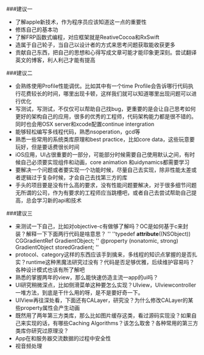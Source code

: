 ###建议一
+ 了解apple新技术，作为程序员应该知道这一点的重要性
+ 修炼自己的基本功
+ 了解FRP函数式编程，对应框架就是ReativeCocoa和RxSwift
+ 造属于自己轮子，当自己以设计者的方式来思考问题获取能收获更多
+ 贡献自己东西，把自己的思想和心得写成文章可能才能印象更深刻。尝试翻译英文的博客，利人利己才能有提高

###建议二
+ 会熟练使用Profile性能调优。比如其中有一个time Profile会告诉哪行代码执行花费较长的时间，哪里出现卡顿，这样我们就可以知道哪里出现问题可以进行优化
+ 写测试，写测试，不仅仅可以帮助自己找bug，更重要的是会让自己思考如何更好的架构自己的应用，很多的优秀的工程师，代码架构能力都是很不错的。同时也会用OSX server和xcode配置continue intergration
+ 能够轻松编写多线程代码，熟悉nsoperation，gcd等
+ 熟悉一些常用的系统类库原理和best practice，比如core data，这些玩意要玩好，但是要话费很长时间
+ iOS应用，UI占很重要的一部分，可能部分时候需要自己使用默认之间，有时候自己必须要实现组件和动画，core animation 和uidynamics都需要学习
+ 要解决一个问题或者要实现一个功能时候，尽量自己去实现，除非性能太差或者逻辑过于复杂时候，才会自己去找第三方的库
+ 手头的项目要是没有什么高的要求，没有性能问题要解决，对于很多细节问题无所谓的公司，作为有要求的工程师应当跳槽吧，或者自己去尝试帮助自己提高，总会学习新的api和技术

###建议三
+ 来测试一下自己，比如对objective-c有做够了解吗？OC是如何基于c来封装？解释一下下面两行代码是啥意思？
''
''typedef __attribute__((NSObject)) CGGradientRef GradientObject;
'' @property (nonatomic, strong) GradientObject storedGradient;
'' 
+ protocol、category这样的东西应该手到擒来，多线程的知识点掌握的是否扎实？runtime这种黑魔法研究过没有？代码是否足够优雅，后续维护容易吗？各种设计模式也该有所了解吧
+ 熟悉的掌握两年的view，那么能快速仿造主流一app的ui吗？
+ UI研究稍微深点，比如侧滑菜单这种要怎么实现？UIview，UIviewcontroller一堆方法，到底是干什么用的呀，是不是要好奇一下。
+ UIView再往深处看，下面还有CALayer，研究没？为什么修改CALayer的某些property属性会产生动画
+ 既然用了两年第三方类库，那么比如图片缓存这类，看过源码实现没？如果自己来实现的话，有哪些Caching Algorithms？该怎么取舍？各种常用的第三方类库你研究过原理没？
+ App在和服务器交流数据的过程中安全性
+ 视音频处理
